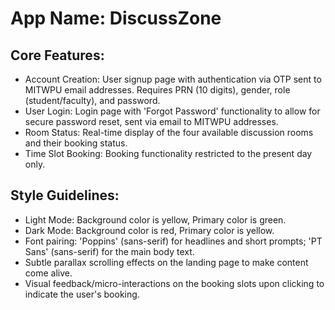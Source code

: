 # **App Name**: DiscussZone

## Core Features:

- Account Creation: User signup page with authentication via OTP sent to MITWPU email addresses. Requires PRN (10 digits), gender, role (student/faculty), and password.
- User Login: Login page with 'Forgot Password' functionality to allow for secure password reset, sent via email to MITWPU addresses.
- Room Status: Real-time display of the four available discussion rooms and their booking status.
- Time Slot Booking: Booking functionality restricted to the present day only.

## Style Guidelines:

- Light Mode: Background color is yellow, Primary color is green.
- Dark Mode: Background color is red, Primary color is yellow.
- Font pairing: 'Poppins' (sans-serif) for headlines and short prompts; 'PT Sans' (sans-serif) for the main body text.
- Subtle parallax scrolling effects on the landing page to make content come alive.
- Visual feedback/micro-interactions on the booking slots upon clicking to indicate the user's booking.